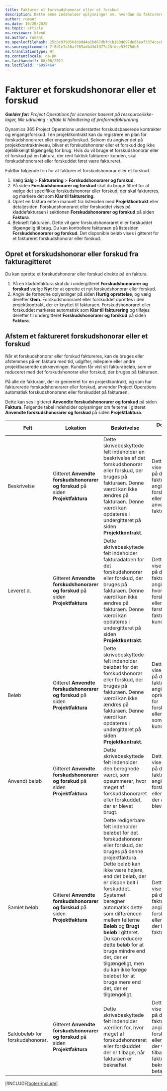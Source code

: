 ```yaml
---
title: Fakturer et forskudshonorar eller et forskud
description: Dette emne indeholder oplysninger om, hvordan du fakturerer et forskudshonorar eller et forskud i Project Operations.
author: rumant
ms.date: 10/20/2020
ms.topic: article
ms.reviewer: kfend
ms.author: rumant
ms.openlocfilehash: 25c0c979056d89d44a1bd67dbfdcb180d897de65eaf3374cec0a2dc73c4e3568
ms.sourcegitcommit: 7f8d1e7a16af769adb43d1877c28fdce53975db8
ms.translationtype: HT
ms.contentlocale: da-DK
ms.lasthandoff: 08/06/2021
ms.locfileid: "6997464"
---
```

# <a name="invoice-a-retainer-or-an-advance"></a>Fakturer et forskudshonorar eller et forskud

_**Gælder for:** Project Operations for scenarier baseret på ressource/ikke-lager, lille udrulning - aftale til håndtering af proformafakturering_

Dynamics 365 Project Operations understøtter forskudsbaserede kontrakter og engangsforskud. I en projektkontrakt kan du registrere en plan for forskudshonorarer eller engangsforskud. Selvom du angiver det på projektkontraktniveau, bliver et forskudshonorar eller et forskud dog ikke øjeblikkeligt tilgængelig for brug. Hvis du vil bruge et forskudshonorar eller et forskud på en faktura, der rent faktisk fakturerer kunden, skal forskudshonoraret eller forskuddet først være faktureret.

Fuldfør følgende trin for at fakturer et forskudshonorar eller et forskud.

1. Vælg **Salg** > **Fakturering** > **Forskudshonorarer og forskud**. 
2. På siden **Forskudshonorarer og forskud** skal du bruge filtret for at vælge det specifikke forskudshonorar eller forskud, der skal faktureres, og markere det som **Klar til fakturering**.
3. Opret en faktura enten manuelt fra listesiden med **Projektkontrakt** eller detaljesiden. Forskudshonoraret eller forskuddet vises på kladdefakturaen i sektionen **Forskudshonorarer og forskud** på siden **Faktura**.
4. Bekræft fakturaen. Dette vil gøre forskudshonoraret eller forskuddet tilgængelig til brug. Du kan kontrollere fakturaen på listesiden **Forskudshonorarer og forskud**. Det disponible beløb vises i gitteret for et faktureret forskudshonorar eller forskud.

## <a name="create-a-retainer-or-advance-from-the-invoice-grid"></a>Opret et forskudshonorar eller forskud fra fakturagitteret

Du kan oprette et forskudshonorar eller forskud direkte på en faktura.

1. På en kladdefaktura skal du i undergitteret **Forskudshonorarer og forskud** vælge **Nyt** for at oprette et nyt forskudshonorar eller forskud. 
2. Angiv de fornødne oplysninger på siden **Hurtig oprettelse**, og vælg derefter **Gem**. Forskudshonoraret eller forskuddet oprettes i den projektkontrakt, der er knyttet til fakturaen. Forskudshonoraret eller forskuddet markeres automatisk som **Klar til fakturering** og tilføjes derefter til undergitteret **Forskudshonorarer og forskud** på siden **Faktura**.

## <a name="reconcile-an-invoiced-retainer-or-advance"></a>Afstem et faktureret forskudshonorar eller et forskud

Når et forskudshonorar eller forskud faktureres, kan de bruges eller afstemmes på en faktura med tid, udgifter, milepæle eller andre projektbaserede opkrævninger. Kunden får vist sit fakturabeløb, som er reduceret med det forskudshonorar eller forskud, der bruges på fakturaen.

På alle de fakturaer, der er genereret for en projektkontrakt, og som har fakturerede forskudshonorarer eller forskud, anvender Project Operations automatisk forskudshonoraret eller forskuddet på fakturaen.

Dette kan ses i gitteret **Anvendte forskudshonorarer og forskud** på siden **Faktura**. Følgende tabel indeholder oplysninger om felterne i gitteret **Anvendte forskudshonorarer og forskud** på siden **Projektfaktura**.

| Felt | Lokation | Beskrivelse | Downstream-virkning |
| --- | --- | --- | --- |
| Beskrivelse | Gitteret **Anvendte forskudshonorarer og forskud** på siden **Projektfaktura** |Dette skrivebeskyttede felt indeholder en beskrivelse af det forskudshonorar eller forskud, der bruges på fakturaen. Denne værdi kan ikke ændres på fakturaen. Denne værdi kan opdateres i undergitteret på siden **Projektkontrakt**. | Dette felt kan vises for kunden på den udskrevne faktura for at angive, hvilket forskudshonorar eller forskud, der anvendes på fakturaen. |
| Leveret d. | Gitteret **Anvendte forskudshonorarer og forskud** på siden **Projektfaktura**  | Dette skrivebeskyttede felt indeholder fakturadatoen for det forskudshonorar eller forskud, der bruges på fakturaen. Denne værdi kan ikke ændres på fakturaen. Denne værdi kan opdateres i undergitteret på siden **Projektkontrakt**. | Dette felt kan vises for kunden på den udskrevne faktura for at angive datoen for, hvornår forskudshonoraret eller forskuddet første gang blev faktureret til kunden. |
| Beløb | Gitteret **Anvendte forskudshonorarer og forskud** på siden **Projektfaktura**  | Dette skrivebeskyttede felt indeholder beløbet for det forskudshonorar eller forskud, der bruges på fakturaen. Denne værdi kan ikke ændres på fakturaen. Denne værdi kan opdateres i undergitteret på siden **Projektkontrakt**. | Dette felt kan vises for kunden på den udskrevne faktura for at angive det oprindelige beløb for forskudshonoraret eller forskuddet, som blev betalt af kunden. |
| Anvendt beløb | Gitteret **Anvendte forskudshonorarer og forskud** på siden **Projektfaktura**  | Dette skrivebeskyttede felt indeholder den beregnede værdi, som opsummerer, hvor meget af forskudshonoraret eller forskuddet, der er blevet brugt. | Dette felt kan vises for kunden på den udskrevne faktura for at angive den del af forskudshonoraret eller forskuddet, der allerede er blevet brugt. |
| Samlet beløb | Gitteret **Anvendte forskudshonorarer og forskud** på siden **Projektfaktura**  | Dette redigerbare felt indeholder beløbet for det forskudshonorar eller forskud, der bruges på denne projektfaktura. Dette beløb kan ikke være højere, end det beløb, der er disponibelt i forskuddet. Systemet beregner automatisk dette som differencen mellem felterne **Beløb** og **Brugt beløb** i gitteret. Du kan reducere dette beløb for at bruge mindre end det, der er tilgængeligt, men du kan ikke forøge beløbet for at bruge mere end det, der er tilgængeligt. | Dette felt kan vises for kunden på den udskrevne faktura for at angive den del af forskudshonoraret eller forskuddet, der blev brugt på fakturaen. |
| Saldobeløb for forskudshonorar. | Gitteret **Anvendte forskudshonorarer og forskud** på siden **Projektfaktura**  | Dette skrivebeskyttede felt indeholder værdien for, hvor meget af forskudshonoraret eller forskuddet der er tilbage, når fakturaen er bekræftet. | Dette felt kan vises for kunden på den udskrevne faktura for at angive den del af forskudshonoraret eller forskuddet, der vil være tilbage, når fakturaen er bekræftet og betalt. |


[!INCLUDE[footer-include](../../includes/footer-banner.md)]